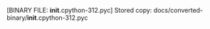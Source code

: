 [BINARY FILE: __init__.cpython-312.pyc]
Stored copy: docs/converted-binary/__init__.cpython-312.pyc
